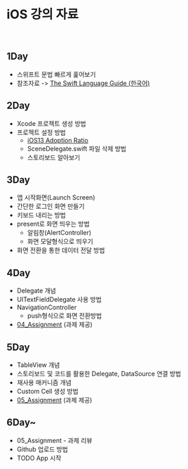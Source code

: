 # iOS 강의 자료

</br>

**1Day**
---
* 스위프트 문법 빠르게 훑어보기
* 참조자료
  -> [The Swift Language Guide (한국어)](https://jusung.gitbook.io/the-swift-language-guide/)

**2Day**
---
* Xcode 프로젝트 생성 방법
* 프로젝트 설정 방법
  * [iOS13 Adoption Ratio](https://developer.apple.com/support/app-store/)
  * SceneDelegate.swift 파일 삭제 방법
  * 스토리보드 알아보기

**3Day**
---
* 앱 시작화면(Launch Screen)
* 간단한 로그인 화면 만들기
* 키보드 내리는 방법
* present로 화면 띄우는 방법
  * 알림창(AlertController)
  * 화면 모달형식으로 띄우기
* 화면 전환을 통한 데이터 전달 방법

**4Day**
---
* Delegate 개념
* UITextFieldDelegate 사용 방법
* NavigationController
  * push형식으로 화면 전환방법
* [04_Assignment](https://github.com/jinShine/iOS_Seminar/tree/master/04_Assignment) (과제 제공)

**5Day**
---
* TableView 개념
* 스토리보드 및 코드를 활용한 Delegate, DataSource 연결 방법
* 재사용 매커니즘 개념
* Custom Cell 생성 방법
* [05_Assignment](https://github.com/jinShine/iOS_Seminar/tree/master/05_Assignment) (과제 제공)

**6Day~**
---
* 05_Assignment - 과제 리뷰
* Github 업로드 방법
* TODO App 시작
